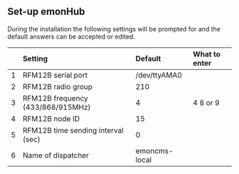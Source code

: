 ## **Set-up emonHub**

During the installation the following settings will be prompted for and the default answers can be accepted or edited.

|| Setting | Default | What to enter |
| :---: | :--- | :--- | :--- |
| 1 | RFM12B serial port | /dev/ttyAMA0 |  |
| 2 | RFM12B radio group | 210 |  |
| 3 | RFM12B frequency (433/868/915MHz) | 4 | 4 8 or 9 |
| 4 | RFM12B node ID | 15 | |
| 5 | RFM12B time sending interval (sec) | 0 | | 
|6|Name of dispatcher|emoncms-local|
